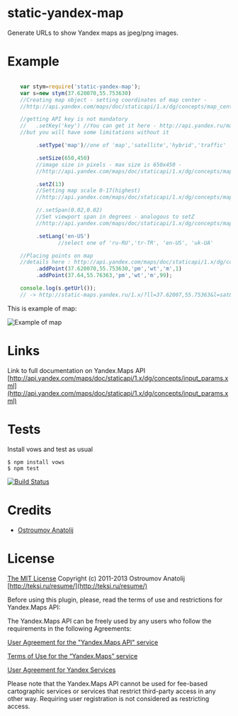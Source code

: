static-yandex-map
=================

Generate URLs to show Yandex maps as jpeg/png images.



Example
==================


```javascript

    var stym=require('static-yandex-map');
    var s=new stym(37.620070,55.753630)
    //Creating map object - setting coordinates of map center -
    //http://api.yandex.com/maps/doc/staticapi/1.x/dg/concepts/map_center.xml

    //getting API key is not mandatory
    //   .setKey('key') //You can get it here - http://api.yandex.ru/maps/form.xml
    //but you will have some limitations without it

         .setType('map')//one of 'map','satellite','hybrid','traffic'

         .setSize(650,450)
         //image size in pixels - max size is 650x450 -
         //http://api.yandex.com/maps/doc/staticapi/1.x/dg/concepts/map_size.xml

         .setZ(13)
         //Setting map scale 0-17(highest)
         //http://api.yandex.com/maps/doc/staticapi/1.x/dg/concepts/map_scale.xml

         //.setSpan(0.02,0.02)
         //Set viewport span in degrees - analogous to setZ
         //http://api.yandex.com/maps/doc/staticapi/1.x/dg/concepts/map_viewport.xml

         .setLang('en-US')
                //select one of 'ru-RU','tr-TR', 'en-US', 'uk-UA'

    //Placing points on map
    //details here : http://api.yandex.com/maps/doc/staticapi/1.x/dg/concepts/markers.xml
         .addPoint(37.620070,55.753630,'pm','wt','m',1)
         .addPoint(37.64,55.76363,'pm','wt','m',99);

    console.log(s.getUrl());
    // -> http://static-maps.yandex.ru/1.x/?ll=37.62007,55.75363&l=sat&lang=en-US&size=450,450&z=13&pt=37.62007,55.75363,pmwtm1~37.64,55.76363,pmwtm99
```

This is example of map:

![Example of map](http://static-maps.yandex.ru/1.x/?ll=37.62007,55.75363&l=sat&lang=en-US&size=450,450&z=13&pt=37.62007,55.75363,pmwtm1~37.64,55.76363,pmwtm99)

Links
==================

Link to full documentation on Yandex.Maps API
[http://api.yandex.com/maps/doc/staticapi/1.x/dg/concepts/input_params.xml](http://api.yandex.com/maps/doc/staticapi/1.x/dg/concepts/input_params.xml)


Tests
==================

Install vows and test as usual

    $ npm install vows
    $ npm test

[![Build Status](https://travis-ci.org/vodolaz095/static-yandex-map.png)](https://travis-ci.org/vodolaz095/static-yandex-map)

Credits
==================

  - [Ostroumov Anatolij](https://github.com/vodolaz095)

License
==================

[The MIT License](http://opensource.org/licenses/MIT)
Copyright (c) 2011-2013 Ostroumov Anatolij [http://teksi.ru/resume/](http://teksi.ru/resume/)

Before using this plugin, please, read the terms of use and restrictions for Yandex.Maps API:

The Yandex.Maps API can be freely used by any users who follow the requirements in the following Agreements:

[User Agreement for the "Yandex.Maps API" service](http://legal.yandex.com/maps_api/)

[Terms of Use for the “Yandex.Maps” service](http://legal.yandex.com/maps_termsofuse/)

[User Agreement for Yandex Services](http://company.yandex.ru/legal/rules/)

Please note that the Yandex.Maps API cannot be used for fee-based cartographic services or services that restrict third-party access in any other way.
Requiring user registration is not considered as restricting access.



